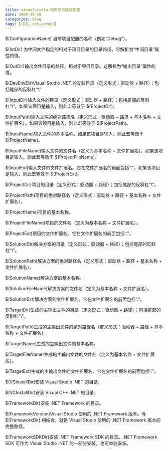 ```yaml
---
title: visualstudio 常用项目路径配置
date: 2009-12-18
categories: blog
tags: [IDE,.net,devops]
---
```


$(ConfigurationName) 当前项目配置的名称（例如“Debug”）。

$(IntDir) 为中间文件指定的相对于项目目录的目录路径。它解析为“中间目录”属性的值。

$(OutDir)输出文件目录的路径，相对于项目目录。这解析为“输出目录”属性的值。

$(DevEnvDir)Visual Studio .NET 的安装目录（定义形式：驱动器 + 路径）；包括尾部的反斜杠“\”

$(InputDir)输入文件的目录（定义形式：驱动器 + 路径）；包括尾部的反斜杠“\”。如果该项目是输入，则此宏等效于 $(ProjectDir)。

$(InputPath)输入文件的绝对路径名（定义形式：驱动器 + 路径 + 基本名称 + 文件扩展名）。如果该项目是输入，则此宏等效于 $(ProjectPath)。

$(InputName)输入文件的基本名称。如果该项目是输入，则此宏等效于 $(ProjectName)。

$(InputFileName)输入文件的文件名（定义为基本名称 + 文件扩展名）。如果该项目是输入，则此宏等效于 $(ProjectFileName)。

$(InputExt)输入文件的文件扩展名。它在文件扩展名的前面包括“.”。如果该项目是输入，则此宏等效于 $(ProjectExt)。

$(ProjectDir)项目的目录（定义形式：驱动器 + 路径）；包括尾部的反斜杠“\”。

$(ProjectPath)项目的绝对路径名（定义形式：驱动器 + 路径 + 基本名称 + 文件扩展名）。

$(ProjectName)项目的基本名称。

$(ProjectFileName)项目的文件名（定义为基本名称 + 文件扩展名）。

$(ProjectExt)项目的文件扩展名。它在文件扩展名的前面包括“.”。

$(SolutionDir)解决方案的目录（定义形式：驱动器 + 路径）；包括尾部的反斜杠“\”。

$(SolutionPath)解决方案的绝对路径名（定义形式：驱动器 + 路径 + 基本名称 + 文件扩展名）。

$(SolutionName)解决方案的基本名称。

$(SolutionFileName)解决方案的文件名（定义为基本名称 + 文件扩展名）。

$(SolutionExt)解决方案的文件扩展名。它在文件扩展名的前面包括“.”。

$(TargetDir)生成的主输出文件的目录（定义形式：驱动器 + 路径）；包括尾部的反斜杠“\”。

$(TargetPath)生成的主输出文件的绝对路径名（定义形式：驱动器 + 路径 + 基本名称 + 文件扩展名）。

$(TargetName)生成的主输出文件的基本名称。

$(TargetFileName)生成的主输出文件的文件名（定义为基本名称 + 文件扩展名）。

$(TargetExt)生成的主输出文件的文件扩展名。它在文件扩展名的前面包括“.”。

$(VSInstallDir)安装 Visual Studio .NET 的目录。

$(VCInstallDir)安装 Visual C++ .NET 的目录。

$(FrameworkDir)安装 .NET Framework 的目录。

$(FrameworkVersion)Visual Studio 使用的 .NET Framework 版本。与 $(FrameworkDir) 相结合，就是 Visual Studio 使用的 .NET Framework 版本的完整路径。

$(FrameworkSDKDir)安装 .NET Framework SDK 的目录。.NET Framework SDK 可作为 Visual Studio .NET 的一部分安装，也可单独安装。             